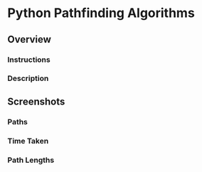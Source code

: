 # Python Pathfinding Algorithms

## Overview

### Instructions

### Description

## Screenshots

### Paths

### Time Taken

### Path Lengths
